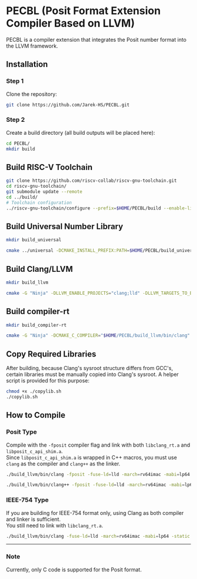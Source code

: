 # PECBL (Posit Format Extension Compiler Based on LLVM)

PECBL is a compiler extension that integrates the Posit number format into the LLVM framework.

## Installation

### Step 1
Clone the repository:
```sh
git clone https://github.com/Jarek-HS/PECBL.git
```

### Step 2
Create a build directory (all build outputs will be placed here):
```sh
cd PECBL/
mkdir build
```

## Build RISC-V Toolchain
```sh
git clone https://github.com/riscv-collab/riscv-gnu-toolchain.git
cd riscv-gnu-toolchain/
git submodule update --remote
cd ../build/
# Toolchain configuration
../riscv-gnu-toolchain/configure --prefix=$HOME/PECBL/build --enable-linux --enable-multilib --with-arch=rv64imac --with-abi=lp64 
```

## Build Universal Number Library
```sh
mkdir build_universal

cmake ../universal -DCMAKE_INSTALL_PREFIX:PATH=$HOME/PECBL/build_universal -DBUILD_C_API_SHIM_LIB=ON -DBUILD_DEMONSTRATION=OFF -DCMAKE_C_COMPILER=$HOME/PECBL/build/bin/riscv64-unknown-linux-gnu-gcc -DCMAKE_CXX_COMPILER=$HOME/PECBL/build/bin/riscv64-unknown-linux-gnu-g++ -DCMAKE_C_FLAGS="-march=rv64imac -mabi=lp64 -static -fno-omit-frame-pointer -fno-inline -fkeep-inline-functions -ggdb -gdwarf-4 " -DCMAKE_CXX_FLAGS="-march=rv64imac -mabi=lp64 -static  -fno-omit-frame-pointer -fno-inline -fkeep-inline-functions -ggdb -gdwarf-4"
```

## Build Clang/LLVM
```sh
mkdir build_llvm

cmake -G "Ninja" -DLLVM_ENABLE_PROJECTS="clang;lld" -DLLVM_TARGETS_TO_BUILD="RISCV" -DLLVM_ENABLE_RTTI=ON -DLLVM_ENABLE_EH=ON -DLLVM_DEFAULT_TARGET_TRIPLE="riscv64-unknown-linux-gnu" -DCMAKE_BUILD_TYPE=Release -DLLVM_USE_LINKER=gold -DCMAKE_CXX_STANDARD=20 -DCMAKE_INSTALL_PREFIX="$HOME/PECBL/build/" -DDEFAULT_SYSROOT="$HOME/PECBL/build/sysroot" -DCMAKE_C_FLAGS=" -I$HOME/PECBL/build/generated -I$HOME/PECBL/universal/include" -DCMAKE_CXX_FLAGS="-std=c++20 -I$HOME/PECBL/build/generated -I$HOME/PECBL/universal/include" -DCMAKE_POSITION_INDEPENDENT_CODE=ON ../llvm-project/llvm
```

## Build compiler-rt
```sh
mkdir build_compiler-rt

cmake -G "Ninja" -DCMAKE_C_COMPILER="$HOME/PECBL/build_llvm/bin/clang" -DCMAKE_CXX_COMPILER="$HOME/PECBL/build_llvm/bin/clang++" -DCMAKE_AR="$HOME/PECBL/build_llvm/bin/llvm-ar" -DCMAKE_NM="$HOME/PECBL/build_llvm/bin/llvm-nm" -DCMAKE_RANLIB="$HOME/PECBL/build_llvm/bin/llvm-ranlib" -DCMAKE_OBJDUMP="$HOME/PECBL/build_llvm/bin/llvm-objdump" -DCMAKE_OBJCOPY="$HOME/PECBL/build_llvm/bin/llvm-objcopy" -DCMAKE_STRIP="$HOME/PECBL/build_llvm/bin/llvm-strip" -DCMAKE_BUILD_TYPE=Release -DCMAKE_INSTALL_PREFIX="$HOME/PECBL/build_compiler-rt" -DCOMPILER_RT_BUILD_BUILTINS=ON -DCOMPILER_RT_BUILD_SANITIZERS=OFF -DCOMPILER_RT_BUILD_XRAY=OFF -DCOMPILER_RT_BUILD_PROFILE=OFF -DCOMPILER_RT_BUILD_LIBFUZZER=OFF -DCOMPILER_RT_BUILD_MEMPROF=OFF -DCOMPILER_RT_BUILD_GWP_ASAN=OFF -DCOMPILER_RT_DEFAULT_TARGET_ONLY=ON -DCMAKE_C_COMPILER_TARGET="riscv64-unknown-linux-gnu" -DCMAKE_ASM_COMPILER_TARGET="riscv64-unknown-linux-gnu" -DCMAKE_SYSROOT="$HOME/PECBL/build/sysroot" -DCMAKE_SYSTEM_NAME=Generic -DCMAKE_TRY_COMPILE_TARGET_TYPE=STATIC_LIBRARY -DCOMPILER_RT_BAREMETAL_BUILD=ON -DCMAKE_C_FLAGS=" -march=rv64imac -mabi=lp64 -I../universal/build/generated -I../universal/include --gcc-toolchain=$HOME/PECBL/build/ -Wall -Wpedantic -Wno-narrowing -Wno-deprecated -O3 -DNDEBUG -D REGRESSION_LEVEL_OVERRIDE -D REGRESSION_LEVEL_1=1 -D REGRESSION_LEVEL_2=0 -D REGRESSION_LEVEL_3=0 -D REGRESSION_LEVEL_4=0 $HOME/PECBL/build/c_api/shim/posit/libposit_c_api_shim.a" -DCMAKE_CXX_FLAGS=" -march=rv64imac -mabi=lp64 -I../universal/build/generated -I../universal/include --gcc-toolchain=$HOME/riscv/riscv-gnu-toolchain/build/ -Wall -Wpedantic -Wno-narrowing -Wno-deprecated -O3 -DNDEBUG -D REGRESSION_LEVEL_OVERRIDE -D REGRESSION_LEVEL_1=1 -D REGRESSION_LEVEL_2=0 -D REGRESSION_LEVEL_3=0 -D REGRESSION_LEVEL_4=0 $HOME/PECBL/build/c_api/shim/posit/libposit_c_api_shim.a" -DCMAKE_EXE_LINKER_FLAGS="-L$HOME/PECBL/build/lib" ../llvm-project/compiler-rt
```

## Copy Required Libraries
After building, because Clang's sysroot structure differs from GCC's, certain libraries must be manually copied into Clang's sysroot. A helper script is provided for this purpose:

```sh
chmod +x ./copylib.sh
./copylib.sh
```

## How to Compile

### Posit Type
Compile with the `-fposit` compiler flag and link with both `libclang_rt.a` and `libposit_c_api_shim.a`.  
Since `libposit_c_api_shim.a` is wrapped in C++ macros, you must use `clang` as the compiler and `clang++` as the linker.

```sh
./build_llvm/bin/clang -fposit -fuse-ld=lld -march=rv64imac -mabi=lp64 -static test.c -c -o test.o
```

```sh
./build_llvm/bin/clang++ -fposit -fuse-ld=lld -march=rv64imac -mabi=lp64 -static test.o -lclang_rt -lposit_c_api_shim
```

### IEEE-754 Type
If you are building for IEEE-754 format only, using Clang as both compiler and linker is sufficient.  
You still need to link with `libclang_rt.a`.

```sh
./build_llvm/bin/clang -fuse-ld=lld -march=rv64imac -mabi=lp64 -static test.c -lclang_rt
```

---

### Note
Currently, only C code is supported for the Posit format.
